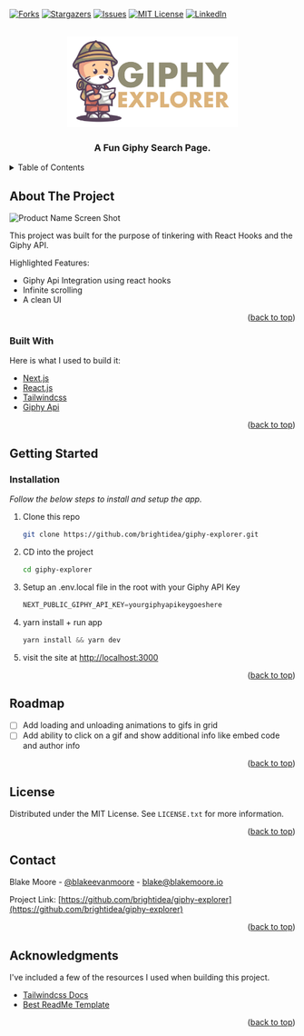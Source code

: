 <div id="top"></div>
<!--
*** Thanks for checking out the Best-README-Template. If you have a suggestion
*** that would make this better, please fork the repo and create a pull request
*** or simply open an issue with the tag "enhancement".
*** Don't forget to give the project a star!
*** Thanks again! Now go create something AMAZING! :D
-->



<!-- PROJECT SHIELDS -->
<!--
*** I'm using markdown "reference style" links for readability.
*** Reference links are enclosed in brackets [ ] instead of parentheses ( ).
*** See the bottom of this document for the declaration of the reference variables
*** for contributors-url, forks-url, etc. This is an optional, concise syntax you may use.
*** https://www.markdownguide.org/basic-syntax/#reference-style-links
-->
[![Forks][forks-shield]][forks-url]
[![Stargazers][stars-shield]][stars-url]
[![Issues][issues-shield]][issues-url]
[![MIT License][license-shield]][license-url]
[![LinkedIn][linkedin-shield]][linkedin-url]

<!-- PROJECT LOGO -->
<br />
<div align="center">
  <a href="https://github.com/othneildrew/Best-README-Template">
    <img src="public/giphy-explorer-logo.png" alt="Logo" width="300">
  </a>
  <h3 align="center">A Fun Giphy Search Page.</h3>
</div>



<!-- TABLE OF CONTENTS -->
<details>
  <summary>Table of Contents</summary>
  <ol>
    <li>
      <a href="#about-the-project">About The Project</a>
      <ul>
        <li><a href="#built-with">Built With</a></li>
      </ul>
    </li>
    <li>
      <a href="#getting-started">Getting Started</a>
    </li>
    <li><a href="#roadmap">Roadmap</a></li>
    <li><a href="#license">License</a></li>
    <li><a href="#contact">Contact</a></li>
    <li><a href="#acknowledgments">Acknowledgments</a></li>
  </ol>
</details>



<!-- ABOUT THE PROJECT -->
## About The Project

![Product Name Screen Shot][product-screenshot]

This project was built for the purpose of tinkering with React Hooks and the Giphy API.

Highlighted Features:
* Giphy Api Integration using react hooks
* Infinite scrolling
* A clean UI

<p align="right">(<a href="#top">back to top</a>)</p>



### Built With

Here is what I used to build it:

* [Next.js](https://nextjs.org/)
* [React.js](https://reactjs.org/)
* [Tailwindcss](https://tailwindcss.com/)
* [Giphy Api](https://developers.giphy.com/docs/api/)

<p align="right">(<a href="#top">back to top</a>)</p>



<!-- GETTING STARTED -->
## Getting Started


### Installation

_Follow the below steps to install and setup the app._

1. Clone this repo
   ```sh
   git clone https://github.com/brightidea/giphy-explorer.git
   ```
2. CD into the project
   ```sh
   cd giphy-explorer
   ```
3. Setup an .env.local file in the root with your Giphy API Key
   ```js
   NEXT_PUBLIC_GIPHY_API_KEY=yourgiphyapikeygoeshere
   ```
4. yarn install + run app
   ```js
   yarn install && yarn dev 
   ```
5. visit the site at [http://localhost:3000](http://localhost:3000)

<p align="right">(<a href="#top">back to top</a>)</p>


<!-- ROADMAP -->
## Roadmap
- [ ] Add loading and unloading animations to gifs in grid
- [ ] Add ability to click on a gif and show additional info like embed code and author info

<p align="right">(<a href="#top">back to top</a>)</p>



<!-- LICENSE -->
## License

Distributed under the MIT License. See `LICENSE.txt` for more information.

<p align="right">(<a href="#top">back to top</a>)</p>



<!-- CONTACT -->
## Contact

Blake Moore - [@blakeevanmoore](https://twitter.com/blakeevanmoore) - blake@blakemoore.io

Project Link: [https://github.com/brightidea/giphy-explorer](https://github.com/brightidea/giphy-explorer)

<p align="right">(<a href="#top">back to top</a>)</p>



<!-- ACKNOWLEDGMENTS -->
## Acknowledgments

I've included a few of the resources I used when building this project.

* [Tailwindcss Docs](https://tailwindcss.com/docs)
* [Best ReadMe Template](https://github.com/othneildrew/Best-README-Template)

<p align="right">(<a href="#top">back to top</a>)</p>



<!-- MARKDOWN LINKS & IMAGES -->
<!-- https://www.markdownguide.org/basic-syntax/#reference-style-links -->

[contributors-url]: https://github.com/brightidea/giphy-explorer/graphs/contributors
[forks-shield]: https://img.shields.io/github/forks/brightidea/giphy-explorer.svg?style=for-the-badge
[forks-url]: https://github.com/brightidea/giphy-explorer/network/members
[stars-shield]: https://img.shields.io/github/stars/brightidea/giphy-explorer.svg?style=for-the-badge
[stars-url]: https://github.com/brightidea/giphy-explorer/stargazers
[issues-shield]: https://img.shields.io/github/issues/brightidea/giphy-explorer.svg?style=for-the-badge
[issues-url]: https://github.com/brightidea/giphy-explorer/issues
[license-shield]: https://img.shields.io/github/license/brightidea/giphy-explorer.svg?style=for-the-badge
[license-url]: https://github.com/brightidea/giphy-explorer/blob/master/LICENSE.txt
[linkedin-shield]: https://img.shields.io/badge/-LinkedIn-black.svg?style=for-the-badge&logo=linkedin&colorB=555
[linkedin-url]: https://linkedin.com/in/brightidea
[product-screenshot]: https://sfo2.digitaloceanspaces.com/giphy-explorer/giphy-explorer-screenshot.png
